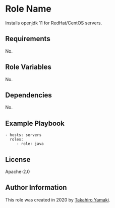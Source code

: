 Role Name
=========

Installs openjdk 11 for RedHat/CentOS servers.

Requirements
------------

No.

Role Variables
--------------

No.

Dependencies
------------

No.

Example Playbook
----------------

    - hosts: servers
      roles:
         - role: java

License
-------

Apache-2.0

Author Information
------------------

This role was created in 2020 by [Takahiro Yamaki](https://github.com/ymktk/).
